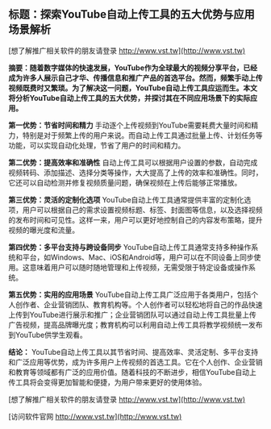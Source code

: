 ## **标题：探索YouTube自动上传工具的五大优势与应用场景解析**

[想了解推广相关软件的朋友请登录 http://www.vst.tw](http://www.vst.tw)

**摘要：随着数字媒体的快速发展，YouTube作为全球最大的视频分享平台，已经成为许多人展示自己才华、传播信息和推广产品的首选平台。然而，频繁手动上传视频既费时又繁琐。为了解决这一问题，YouTube自动上传工具应运而生。本文将分析YouTube自动上传工具的五大优势，并探讨其在不同应用场景下的实际应用。**

**第一优势：节省时间和精力**
手动逐个上传视频到YouTube需要耗费大量时间和精力，特别是对于频繁上传的用户来说。而自动上传工具通过批量上传、计划任务等功能，可以实现自动化处理，节省了用户的时间和精力。

**第二优势：提高效率和准确性**
自动上传工具可以根据用户设置的参数，自动完成视频转码、添加描述、选择分类等操作，大大提高了上传的效率和准确性。同时，它还可以自动检测并修复视频质量问题，确保视频在上传后能够正常播放。

**第三优势：灵活的定制化选项**
YouTube自动上传工具通常提供丰富的定制化选项，用户可以根据自己的需求设置视频标题、标签、封面图等信息，以及选择视频的发布时间和可见性。这样一来，用户可以更好地控制自己的内容发布策略，提升视频的曝光度和流量。

**第四优势：多平台支持与跨设备同步**
YouTube自动上传工具通常支持多种操作系统和平台，如Windows、Mac、iOS和Android等，用户可以在不同设备上同步使用。这意味着用户可以随时随地管理和上传视频，无需受限于特定设备或操作系统。

**第五优势：实用的应用场景**
YouTube自动上传工具广泛应用于各类用户，包括个人创作者、企业营销团队、教育机构等。个人创作者可以轻松地将自己的作品快速上传到YouTube进行展示和推广；企业营销团队可以通过自动上传工具批量上传广告视频，提高品牌曝光度；教育机构可以利用自动上传工具将教学视频统一发布到YouTube供学生观看。

**结论：**
YouTube自动上传工具以其节省时间、提高效率、灵活定制、多平台支持和广泛应用等优势，成为许多用户上传视频的首选工具。它在个人创作、企业营销和教育等领域都有广泛的应用价值。随着科技的不断进步，相信YouTube自动上传工具将会变得更加智能和便捷，为用户带来更好的使用体验。

[想了解推广相关软件的朋友请登录 http://www.vst.tw](http://www.vst.tw)


[访问软件官网 http://www.vst.tw](http://www.vst.tw)
